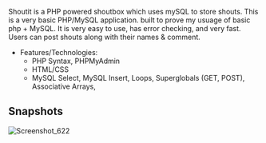 Shoutit is a PHP powered shoutbox which uses mySQL to store shouts. This is a very basic PHP/MySQL application. built to prove my usuage of basic php + MySQL. It is very easy to use, has error checking, and very fast. Users can post shouts along with their names & comment.

* Features/Technologies: 
  * PHP Syntax, PHPMyAdmin
  * HTML/CSS
  * MySQL Select, MySQL Insert, Loops, Superglobals (GET, POST), Associative Arrays, 
## Snapshots
![Screenshot_622](https://user-images.githubusercontent.com/47697490/118495107-b064fe80-b744-11eb-8ed0-d4d111bcc9b5.png)
